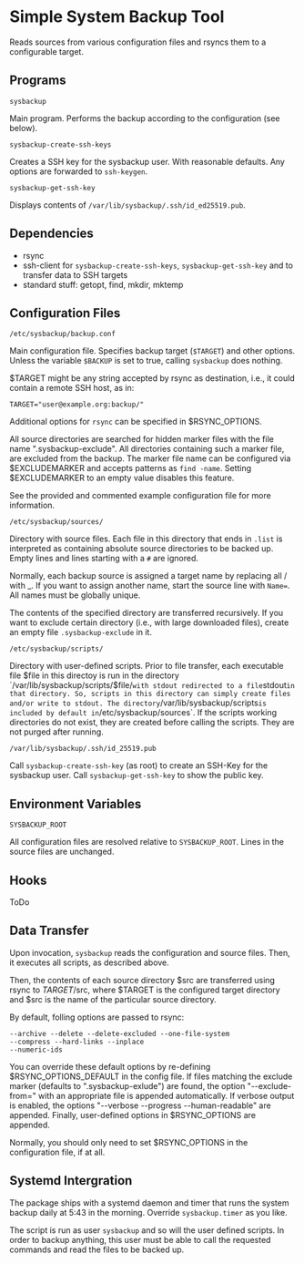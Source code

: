 Simple System Backup Tool
=========================

Reads sources from various configuration files and rsyncs them to a configurable
target.

Programs
--------

`sysbackup`

Main program. Performs the backup according to the configuration (see below).

`sysbackup-create-ssh-keys`

Creates a SSH key for the sysbackup user. With reasonable defaults. Any options
are forwarded to `ssh-keygen`.

`sysbackup-get-ssh-key`

Displays contents of `/var/lib/sysbackup/.ssh/id_ed25519.pub`.

Dependencies
------------

* rsync
* ssh-client for `sysbackup-create-ssh-keys`, `sysbackup-get-ssh-key` and to
  transfer data to SSH targets
* standard stuff: getopt, find, mkdir, mktemp

Configuration Files
-------------------

`/etc/sysbackup/backup.conf`

Main configuration file. Specifies backup target (`$TARGET`) and other options.
Unless the variable `$BACKUP` is set to true, calling `sysbackup` does nothing.

$TARGET might be any string accepted by rsync as destination, i.e., it could
contain a remote SSH host, as in:

    TARGET="user@example.org:backup/"

Additional options for `rsync` can be specified in $RSYNC\_OPTIONS.

All source directories are searched for hidden marker files with the file name
".sysbackup-exclude". All directories containing such a marker file, are excluded
from the backup. The marker file name can be configured via $EXCLUDEMARKER and
accepts patterns as `find -name`. Setting $EXCLUDEMARKER to an empty value
disables this feature.

See the provided and commented example configuration file for more information.

`/etc/sysbackup/sources/`

Directory with source files. Each file in this directory that ends in `.list`
is interpreted as containing absolute source directories to be backed up.
Empty lines and lines starting with a `#` are ignored.

Normally, each backup source is assigned a target name by replacing all / with \_.
If you want to assign another name, start the source line with `Name=`. All names
must be globally unique.

The contents of the specified directory are transferred recursively. If you want to
exclude certain directory (i.e., with large downloaded files), create an empty file
`.sysbackup-exclude` in it.

`/etc/sysbackup/scripts/`

Directory with user-defined scripts. Prior to file transfer, each executable file
$file in this directoy is run in the directory `/var/lib/sysbackup/scripts/$file/`
with stdout redirected to a file `stdout` in that directory. So, scripts in this
directory can simply create files and/or write to stdout. The directory
`/var/lib/sysbackup/scripts` is included by default in `/etc/sysbackup/sources`.
If the scripts working directories do not exist, they are created before calling
the scripts. They are not purged after running.

`/var/lib/sysbackup/.ssh/id_25519.pub`

Call `sysbackup-create-ssh-key` (as root) to create an SSH-Key for the sysbackup
user. Call `sysbackup-get-ssh-key` to show the public key.

Environment Variables
---------------------

`SYSBACKUP_ROOT`

All configuration files are resolved relative to `SYSBACKUP_ROOT`. Lines in the
source files are unchanged.

Hooks
-----

ToDo

Data Transfer
-------------

Upon invocation, `sysbackup` reads the configuration and source files. Then,
it executes all scripts, as described above.

Then, the contents of each source directory $src  are transferred using rsync
to $TARGET/$src, where $TARGET is the configured target directory and $src is the
name of the particular source directory.

By default, folling options are passed to rsync:

    --archive --delete --delete-excluded --one-file-system
    --compress --hard-links --inplace
    --numeric-ids

You can override these default options by re-defining $RSYNC\_OPTIONS\_DEFAULT in
the config file.
If files matching the exclude marker (defaults to ".sysbackup-exlude") are found,
the option "--exclude-from=" with an appropriate file is appended automatically.
If verbose output is enabled, the options "--verbose --progress --human-readable"
are appended. Finally, user-defined options in $RSYNC\_OPTIONS are appended.

Normally, you should only need to set $RSYNC\_OPTIONS in the configuration file,
if at all.


Systemd Intergration
--------------------

The package ships with a systemd daemon and timer that runs the system backup
daily at 5:43 in the morning. Override `sysbackup.timer` as you like.

The script is run as user `sysbackup` and so will the user defined scripts. In
order to backup anything, this user must be able to call the requested commands
and read the files to be backed up.

